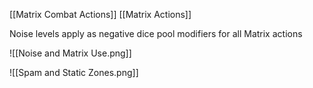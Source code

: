 [[Matrix Combat Actions]] [[Matrix Actions]]

Noise levels apply as negative dice pool modifiers for all Matrix actions

![[Noise and Matrix Use.png]]

![[Spam and Static Zones.png]]